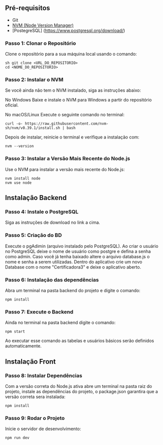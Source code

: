 ## Pré-requisitos

- Git
- [NVM (Node Version Manager)](https://github.com/nvm-sh/nvm)
- [PostegreSQL] (https://www.postgresql.org/download/)

### Passo 1: Clonar o Repositório

Clone o repositório para a sua máquina local usando o comando:

```
sh git clone <URL_DO_REPOSITORIO>
cd <NOME_DO_REPOSITORIO>
```

### Passo 2: Instalar o NVM

Se você ainda não tem o NVM instalado, siga as instruções abaixo:

No Windows
Baixe e instale o NVM para Windows a partir do repositório oficial.

No macOS/Linux
Execute o seguinte comando no terminal:

```
curl -o- https://raw.githubusercontent.com/nvm-sh/nvm/v0.39.1/install.sh | bash
```

Depois de instalar, reinicie o terminal e verifique a instalação com:

```
nvm --version
```

### Passo 3: Instalar a Versão Mais Recente do Node.js

Use o NVM para instalar a versão mais recente do Node.js:

```
nvm install node
nvm use node
```

## Instalação Backend

### Passo 4: Instale o PostgreSQL

Siga as instruções de download no link a cima.

### Passo 5: Criação do BD

Execute o pgAdimin (arquivo instalado pelo PostgreSQL).
Ao criar o usuário no PostgreSQL deixe o nome de usuário como postgre e defina a senha como admin.
Caso você já tenha baixado altere o arquivo database.js o nome e senha a serem utilizadas.
Dentro do aplicativo crie um novo Database com o nome "Certificadora3" e deixe o aplicativo aberto.

### Passo 6: Instalação das dependências

Abra um terminal na pasta backend do projeto e digite o comando:

```
npm install
```

### Passo 7: Execute o Backend

Ainda no terminal na pasta backend digite o comando:

```
npm start
```

Ao executar esse comando as tabelas e usuários básicos serão definidos automaticamente.

## Instalação Front

### Passo 8: Instalar Dependências

Com a versão correta do Node.js ativa abre um terminal na pasta raiz do projeto, instale as dependências do projeto, o package.json garantira que a versão correta sera instalada:

```
npm install
```

### Passo 9: Rodar o Projeto

Inicie o servidor de desenvolvimento:

```
npm run dev
```
